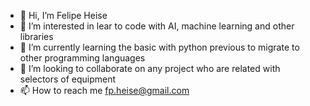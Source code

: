 - 👋 Hi, I’m Felipe Heise
- 👀 I’m interested in lear to code with AI, machine learning and other libraries
- 🌱 I’m currently learning the basic with python previous to migrate to other programming languages
- 💞️ I’m looking to collaborate on any project who are related with selectors of equipment
- 📫 How to reach me fp.heise@gmail.com
<!---
fpheise/fpheise is a ✨ special ✨ repository because its `README.md` (this file) appears on your GitHub profile.
You can click the Preview link to take a look at your changes.
--->

